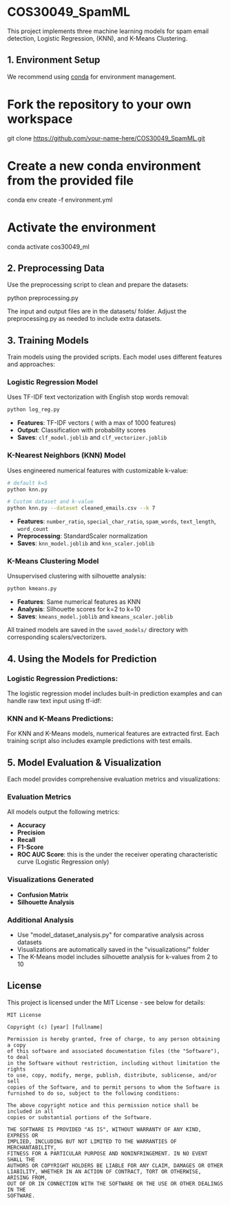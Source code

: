 # COS30049_SpamML

This project implements three machine learning models for spam email detection, Logistic Regression, (KNN), and K-Means Clustering.

## 1. Environment Setup

We recommend using [conda](https://docs.conda.io/en/latest/) for environment management.

# Fork the repository to your own workspace
git clone https://github.com/your-name-here/COS30049_SpamML.git

# Create a new conda environment from the provided file
conda env create -f environment.yml

# Activate the environment
conda activate cos30049_ml

## 2. Preprocessing Data

Use the preprocessing script to clean and prepare the datasets:

python preprocessing.py

The input and output files are in the datasets/ folder.
Adjust the preprocessing.py as needed to include extra datasets.

## 3. Training Models

Train models using the provided scripts. Each model uses different features and approaches:

### Logistic Regression Model
Uses TF-IDF text vectorization with English stop words removal:
```bash
python log_reg.py
```
- **Features**: TF-IDF vectors ( with a max of 1000 features)
- **Output**: Classification with probability scores
- **Saves**: `clf_model.joblib` and `clf_vectorizer.joblib`

### K-Nearest Neighbors (KNN) Model
Uses engineered numerical features with customizable k-value:
```bash
# default k=5
python knn.py

# Custom dataset and k-value
python knn.py --dataset cleaned_emails.csv --k 7
```
- **Features**: `number_ratio`, `special_char_ratio`, `spam_words`, `text_length`, `word_count`
- **Preprocessing**: StandardScaler normalization
- **Saves**: `knn_model.joblib` and `knn_scaler.joblib`

### K-Means Clustering Model
Unsupervised clustering with silhouette analysis:
```bash
python kmeans.py
```
- **Features**: Same numerical features as KNN
- **Analysis**: Silhouette scores for k=2 to k=10
- **Saves**: `kmeans_model.joblib` and `kmeans_scaler.joblib`

All trained models are saved in the `saved_models/` directory with corresponding scalers/vectorizers.

## 4. Using the Models for Prediction

### Logistic Regression Predictions:
The logistic regression model includes built-in prediction examples and can handle raw text input using tf-idf:

### KNN and K-Means Predictions:
For KNN and K-Means models, numerical features are extracted first.
Each training script also includes example predictions with test emails.

## 5. Model Evaluation & Visualization
Each model provides comprehensive evaluation metrics and visualizations:

### Evaluation Metrics
All models output the following metrics:
- **Accuracy**
- **Precision**
- **Recall**
- **F1-Score**
- **ROC AUC Score**: this is the under the receiver operating characteristic curve (Logistic Regression only)

### Visualizations Generated
- **Confusion Matrix**
- **Silhouette Analysis**

### Additional Analysis
- Use "model_dataset_analysis.py" for comparative analysis across datasets
- Visualizations are automatically saved in the "visualizations/" folder
- The K-Means model includes silhouette analysis for k-values from 2 to 10

## License

This project is licensed under the MIT License - see below for details:

```
MIT License

Copyright (c) [year] [fullname]

Permission is hereby granted, free of charge, to any person obtaining a copy
of this software and associated documentation files (the "Software"), to deal
in the Software without restriction, including without limitation the rights
to use, copy, modify, merge, publish, distribute, sublicense, and/or sell
copies of the Software, and to permit persons to whom the Software is
furnished to do so, subject to the following conditions:

The above copyright notice and this permission notice shall be included in all
copies or substantial portions of the Software.

THE SOFTWARE IS PROVIDED "AS IS", WITHOUT WARRANTY OF ANY KIND, EXPRESS OR
IMPLIED, INCLUDING BUT NOT LIMITED TO THE WARRANTIES OF MERCHANTABILITY,
FITNESS FOR A PARTICULAR PURPOSE AND NONINFRINGEMENT. IN NO EVENT SHALL THE
AUTHORS OR COPYRIGHT HOLDERS BE LIABLE FOR ANY CLAIM, DAMAGES OR OTHER
LIABILITY, WHETHER IN AN ACTION OF CONTRACT, TORT OR OTHERWISE, ARISING FROM,
OUT OF OR IN CONNECTION WITH THE SOFTWARE OR THE USE OR OTHER DEALINGS IN THE
SOFTWARE.
```
